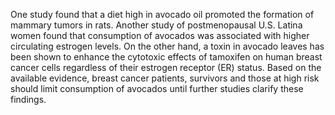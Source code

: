 

One study found that a diet high in avocado oil promoted the formation of mammary tumors in rats. Another study of postmenopausal U.S. Latina women found that consumption of avocados was associated with higher circulating estrogen levels. On the other hand, a toxin in avocado leaves has been shown to enhance the cytotoxic effects of tamoxifen on human breast cancer cells regardless of their estrogen receptor (ER) status. Based on the available evidence, breast cancer patients, survivors and those at high risk should limit consumption of avocados until further studies clarify these findings.

